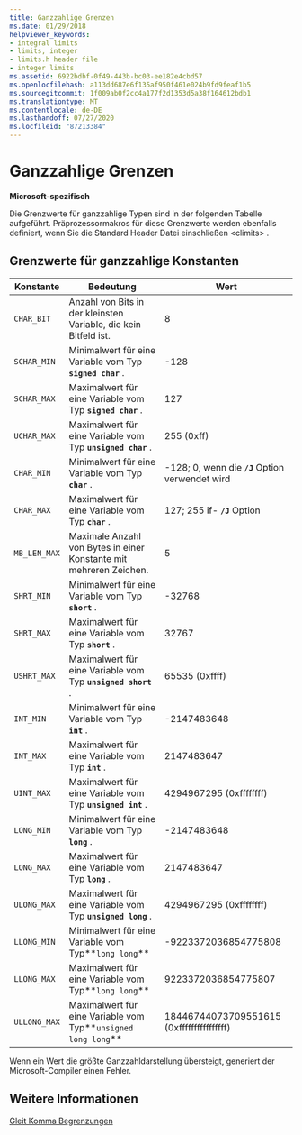```yaml
---
title: Ganzzahlige Grenzen
ms.date: 01/29/2018
helpviewer_keywords:
- integral limits
- limits, integer
- limits.h header file
- integer limits
ms.assetid: 6922bdbf-0f49-443b-bc03-ee182e4cbd57
ms.openlocfilehash: a113dd687e6f135af950f461e024b9fd9feaf1b5
ms.sourcegitcommit: 1f009ab0f2cc4a177f2d1353d5a38f164612bdb1
ms.translationtype: MT
ms.contentlocale: de-DE
ms.lasthandoff: 07/27/2020
ms.locfileid: "87213384"
---
```

# <a name="integer-limits"></a>Ganzzahlige Grenzen

**Microsoft-spezifisch**

Die Grenzwerte für ganzzahlige Typen sind in der folgenden Tabelle aufgeführt. Präprozessormakros für diese Grenzwerte werden ebenfalls definiert, wenn Sie die Standard Header Datei einschließen \<climits> .

## <a name="limits-on-integer-constants"></a>Grenzwerte für ganzzahlige Konstanten

| Konstante | Bedeutung | Wert |
|--|--|--|
| `CHAR_BIT` | Anzahl von Bits in der kleinsten Variable, die kein Bitfeld ist. | 8 |
| `SCHAR_MIN` | Minimalwert für eine Variable vom Typ **`signed char`** . | -128 |
| `SCHAR_MAX` | Maximalwert für eine Variable vom Typ **`signed char`** . | 127 |
| `UCHAR_MAX` | Maximalwert für eine Variable vom Typ **`unsigned char`** . | 255 (0xff) |
| `CHAR_MIN` | Minimalwert für eine Variable vom Typ **`char`** . | -128; 0, wenn die **`/J`** Option verwendet wird |
| `CHAR_MAX` | Maximalwert für eine Variable vom Typ **`char`** . | 127; 255 if- **`/J`** Option |
| `MB_LEN_MAX` | Maximale Anzahl von Bytes in einer Konstante mit mehreren Zeichen. | 5 |
| `SHRT_MIN` | Minimalwert für eine Variable vom Typ **`short`** . | -32768 |
| `SHRT_MAX` | Maximalwert für eine Variable vom Typ **`short`** . | 32767 |
| `USHRT_MAX` | Maximalwert für eine Variable vom Typ **`unsigned short`** . | 65535 (0xffff) |
| `INT_MIN` | Minimalwert für eine Variable vom Typ **`int`** . | -2147483648 |
| `INT_MAX` | Maximalwert für eine Variable vom Typ **`int`** . | 2147483647 |
| `UINT_MAX` | Maximalwert für eine Variable vom Typ **`unsigned int`** . | 4294967295 (0xffffffff) |
| `LONG_MIN` | Minimalwert für eine Variable vom Typ **`long`** . | -2147483648 |
| `LONG_MAX` | Maximalwert für eine Variable vom Typ **`long`** . | 2147483647 |
| `ULONG_MAX` | Maximalwert für eine Variable vom Typ **`unsigned long`** . | 4294967295 (0xffffffff) |
| `LLONG_MIN` | Minimalwert für eine Variable vom Typ**`long long`** | -9223372036854775808 |
| `LLONG_MAX` | Maximalwert für eine Variable vom Typ**`long long`** | 9223372036854775807 |
| `ULLONG_MAX` | Maximalwert für eine Variable vom Typ**`unsigned long long`** | 18446744073709551615 (0xffffffffffffffff) |

Wenn ein Wert die größte Ganzzahldarstellung übersteigt, generiert der Microsoft-Compiler einen Fehler.

## <a name="see-also"></a>Weitere Informationen

[Gleit Komma Begrenzungen](../cpp/floating-limits.md)
